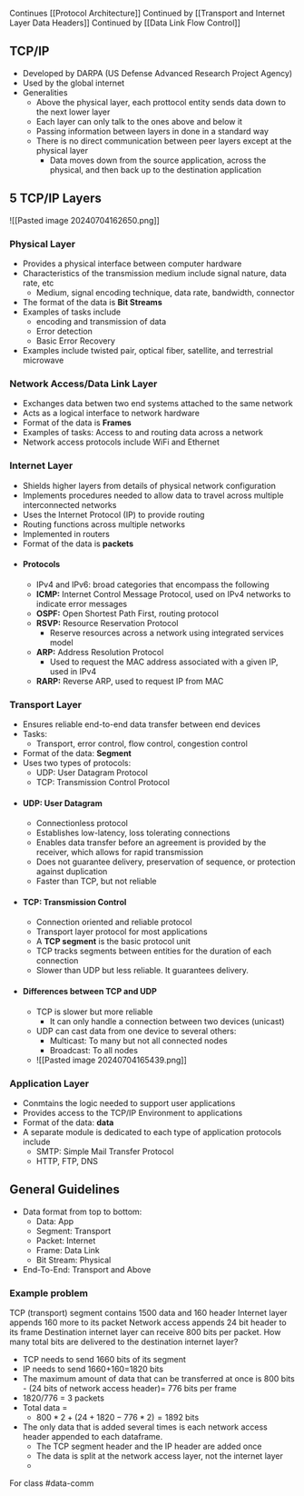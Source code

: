 Continues [[Protocol Architecture]]
Continued by [[Transport and Internet Layer Data Headers]]
Continued by [[Data Link Flow Control]]
## TCP/IP 
- Developed by DARPA (US Defense Advanced Research Project Agency)
- Used by the global internet
- Generalities
	- Above the physical layer, each prottocol entity sends data down to the next lower layer
	- Each layer can only talk to the ones above and below it
	- Passing information between layers in done in a standard way
	- There is no direct communication between peer layers except at the physical layer
		- Data moves down from the source application, across the physical, and then back up to the destination application
## 5 TCP/IP Layers
![[Pasted image 20240704162650.png]]
### Physical Layer
- Provides a physical interface between computer hardware
- Characteristics of the transmission medium include signal nature, data rate, etc
	- Medium, signal encoding technique, data rate, bandwidth, connector
- The format of the data is **Bit Streams**
- Examples of tasks include 
	- encoding and transmission of data
	- Error detection
	- Basic Error Recovery
- Examples include twisted pair, optical fiber, satellite, and terrestrial microwave
### Network Access/Data Link Layer
- Exchanges data betwen two end systems attached to the same network
- Acts as a logical interface to network hardware
- Format of the data is **Frames**
- Examples of tasks: Access to and routing data across a network
- Network access protocols include WiFi and Ethernet
### Internet Layer
- Shields higher layers from details of physical network configuration
- Implements procedures needed to allow data to travel across multiple interconnected networks
- Uses the Internet Protocol (IP) to provide routing
- Routing functions across multiple networks
- Implemented in routers
- Format of the data is **packets**
- #### Protocols
	- IPv4 and IPv6: broad categories that encompass the following
	- **ICMP:** Internet Control Message Protocol, used on IPv4 networks to indicate error messages
	- **OSPF:** Open Shortest Path First, routing protocol
	- **RSVP:** Resource Reservation Protocol
		- Reserve resources across a network using integrated services model
	- **ARP:** Address Resolution Protocol
		- Used to request the MAC address associated with a given IP, used in IPv4
	- **RARP:** Reverse ARP, used to request IP from MAC
### Transport Layer
- Ensures reliable end-to-end data transfer between end devices
- Tasks:
	- Transport, error control, flow control, congestion control
- Format of the data: **Segment**
- Uses two types of protocols: 
	- UDP: User Datagram Protocol
	- TCP: Transmission Control Protocol
- #### UDP: User Datagram
	- Connectionless protocol
	- Establishes low-latency, loss tolerating connections
	- Enables data transfer before an agreement is provided by the receiver, which allows for rapid transmission
	- Does not guarantee delivery, preservation of sequence, or protection against duplication
	- Faster than TCP, but not reliable
- #### TCP: Transmission Control
	- Connection oriented and reliable protocol
	- Transport layer protocol for most applications
	- A **TCP segment** is the basic protocol unit
	- TCP tracks segments between entities for the duration of each connection
	- Slower than UDP but less reliable. It guarantees delivery.
- #### Differences between TCP and UDP
	- TCP is slower but more reliable
		- It can only handle a connection between two devices (unicast)
	- UDP can cast data from one device to several others:
		- Multicast: To many but not all connected nodes
		- Broadcast: To all nodes
	- ![[Pasted image 20240704165439.png]]
### Application Layer
- Conmtains the logic needed to support user applications
- Provides access to the TCP/IP Environment to applications
- Format of the data: **data**
- A separate module is dedicated to each type of application protocols include 
	- SMTP: Simple Mail Transfer Protocol
	- HTTP, FTP, DNS
## General Guidelines
- Data format from top to bottom:
	- Data: App
	- Segment: Transport
	- Packet: Internet
	- Frame: Data Link
	- Bit Stream: Physical
- End-To-End: Transport and Above
### Example problem
TCP (transport) segment contains 1500 data and 160 header
Internet layer appends 160 more to its packet
Network access appends 24 bit header to its frame
Destination internet layer can receive 800 bits per packet. How many total bits are delivered to the destination internet layer? 

- TCP needs to send 1660 bits of its segment
- IP needs to send 1660+160=1820 bits
- The maximum amount of data that can be transferred at once is 800 bits - (24 bits of network access header)= 776 bits per frame
- 1820/776 = 3 packets
- Total data = 
	- $800 *2 + (24+1820-776*2)=1892$ bits
- The only data that is added several times is each network access header appended to each dataframe. 
	- The TCP segment header and the IP header are added once
	- The data is split at the network access layer, not the internet layer
	- 


For class #data-comm 